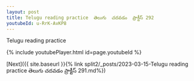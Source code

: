 ```yaml
---
layout: post
title: Telugu reading practice  తెలుగు  చదవడం  ప్రాక్టీస్ 292
youtubeId: u-RrK-AvKP8
---
```

 
 
Telugu reading practice
 
 
 
 
 


{% include youtubePlayer.html id=page.youtubeId %}
 
[Next]({{ site.baseurl }}{% link  split2/_posts/2023-03-15-Telugu reading practice  తెలుగు  చదవడం  ప్రాక్టీస్ 291.md%})
 
